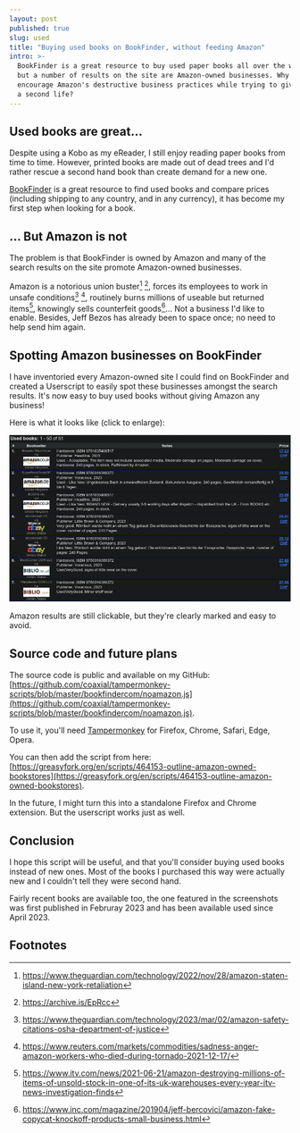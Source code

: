 ```yaml
---
layout: post
published: true
slug: used
title: "Buying used books on BookFinder, without feeding Amazon"
intro: >-
  BookFinder is a great resource to buy used paper books all over the world,
  but a number of results on the site are Amazon-owned businesses. Why
  encourage Amazon's destructive business practices while trying to give books
  a second life?
---
```


## Used books are great...

Despite using a Kobo as my eReader, I still enjoy reading paper books from time
to time. However, printed books are made out of dead trees and I'd rather
rescue a second hand book than create demand for a new one.

[BookFinder](https://bookfinder.com) is a great resource to find used books and
compare prices (including shipping to any country, and in any currency), it has
become my first step when looking for a book.

## ... But Amazon is not

The problem is that BookFinder is owned by Amazon and many of the search
results on the site promote Amazon-owned businesses.

Amazon is a notorious union buster[^0] [^1], forces its employees to work in
unsafe conditions[^2] [^3], routinely burns millions of useable but returned
items[^4], knowingly sells counterfeit goods[^5]... Not a business I'd like to
enable. Besides, Jeff Bezos has already been to space once; no need to help
send him again.

## Spotting Amazon businesses on BookFinder

I have inventoried every Amazon-owned site I could find on BookFinder and
created a Userscript to easily spot these businesses amongst the search
results. It's now easy to buy used books without giving Amazon any business!

Here is what it looks like (click to enlarge):

[![Before/after](/assets/images/posts/used/animated.webp)](/assets/images/posts/used/animated.webp)

Amazon results are still clickable, but they're clearly marked and easy to
avoid.

## Source code and future plans

The source code is public and available on my GitHub:
[https://github.com/coaxial/tampermonkey-scripts/blob/master/bookfindercom/noamazon.js](https://github.com/coaxial/tampermonkey-scripts/blob/master/bookfindercom/noamazon.js).

To use it, you'll need [Tampermonkey](https://www.tampermonkey.net/) for
Firefox, Chrome, Safari, Edge, Opera.

You can then add the script from here:
[https://greasyfork.org/en/scripts/464153-outline-amazon-owned-bookstores](https://greasyfork.org/en/scripts/464153-outline-amazon-owned-bookstores).

In the future, I might turn this into a standalone Firefox and Chrome
extension. But the userscript works just as well.

## Conclusion

I hope this script will be useful, and that you'll consider buying used books
instead of new ones. Most of the books I purchased this way were actually new
and I couldn't tell they were second hand.

Fairly recent books are available too, the one featured in the screenshots was
first published in Februray 2023 and has been available used since April 2023.

## Footnotes

[^0]: https://www.theguardian.com/technology/2022/nov/28/amazon-staten-island-new-york-retaliation
[^1]: https://archive.is/EpRcc
[^2]: https://www.theguardian.com/technology/2023/mar/02/amazon-safety-citations-osha-department-of-justice
[^3]: https://www.reuters.com/markets/commodities/sadness-anger-amazon-workers-who-died-during-tornado-2021-12-17/
[^4]: https://www.itv.com/news/2021-06-21/amazon-destroying-millions-of-items-of-unsold-stock-in-one-of-its-uk-warehouses-every-year-itv-news-investigation-finds
[^5]: https://www.inc.com/magazine/201904/jeff-bercovici/amazon-fake-copycat-knockoff-products-small-business.html
